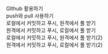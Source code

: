 GIthub 활용하기  
push와 pull 사용하기  
로컬에서 커밋하고 푸시, 원격에서 풀 받기   
원격에서 커밋하고 푸시, 로컬에서 풀 받기   
로컬에서 커밋하고 푸시, 원격에서 풀 받기(2)    
원격에서 커밋하고 푸시, 로컬에서 풀 받기(2)   


